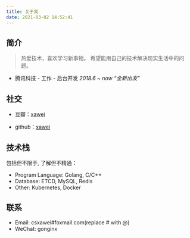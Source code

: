 ```yaml
---
title: 关于我
date: 2021-03-02 14:52:41
---
```


## 简介

> 热爱技术，喜欢学习新事物。
> 希望能用自己的技术解决现实生活中的问题。


- 腾讯科技 - 工作 - 后台开发  *2018.6 ~ now* 
  *“全新出发”*

## 社交

- 豆瓣：[xawei](https://www.douban.com/people/goanda/)

- github：[xawei](https://github.com/xawei)


## 技术栈

包括但不限于, 了解但不精通：

- Program Language: Golang, C/C++
- Database: ETCD, MySQL, Redis
- Other: Kubernetes, Docker

## 联系

- Email: csxawei#foxmail.com(replace # with @)
- <i class="fa-brands fa-weixin"></i> WeChat: gonginx
